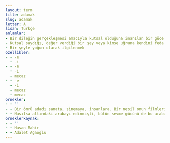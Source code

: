 ```yaml
---
layout: term
title: adamak
slug: adamak
letter: A
lisan: Türkçe
anlamlar:
- Bir dileğin gerçekleşmesi amacıyla kutsal olduğuna inanılan bir güce niyette bulunmak; nezretmek
- Kutsal saydığı, değer verdiği bir şey veya kimse uğruna kendini feda etmek üzere söz vermek
- Bir şeyle yoğun olarak ilgilenmek
ozellikler:
- - -e
  - -i
- - -e
  - -i
  - mecaz
- - -e
  - -i
  - mecaz
  - mecaz
ornekler:
- - ''
- - Bir ömrü adadı sanata, sinemaya, insanlara. Bir nesil onun filmleriyle büyüdü.
- - Nasılsa altındaki arabayı edinmişti, bütün sevme gücünü de bu arabaya adamıştı.
orneklerkaynak:
- - ''
- - Hasan Mahir
- - Adalet Ağaoğlu
---
```

